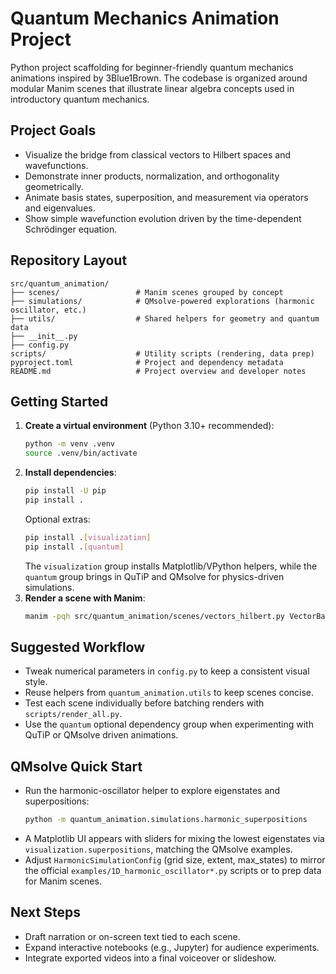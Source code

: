 # Quantum Mechanics Animation Project

Python project scaffolding for beginner-friendly quantum mechanics animations inspired by 3Blue1Brown. The codebase is organized around modular Manim scenes that illustrate linear algebra concepts used in introductory quantum mechanics.

## Project Goals
- Visualize the bridge from classical vectors to Hilbert spaces and wavefunctions.
- Demonstrate inner products, normalization, and orthogonality geometrically.
- Animate basis states, superposition, and measurement via operators and eigenvalues.
- Show simple wavefunction evolution driven by the time-dependent Schrödinger equation.

## Repository Layout
```
src/quantum_animation/
├── scenes/                 # Manim scenes grouped by concept
├── simulations/            # QMsolve-powered explorations (harmonic oscillator, etc.)
├── utils/                  # Shared helpers for geometry and quantum data
├── __init__.py
├── config.py
scripts/                    # Utility scripts (rendering, data prep)
pyproject.toml              # Project and dependency metadata
README.md                   # Project overview and developer notes
```

## Getting Started
1. **Create a virtual environment** (Python 3.10+ recommended):
   ```bash
   python -m venv .venv
   source .venv/bin/activate
   ```
2. **Install dependencies**:
   ```bash
   pip install -U pip
   pip install .
   ```
   Optional extras:
   ```bash
   pip install .[visualization]
   pip install .[quantum]
   ```
      The `visualization` group installs Matplotlib/VPython helpers, while the
      `quantum` group brings in QuTiP and QMsolve for physics-driven simulations.
3. **Render a scene with Manim**:
   ```bash
   manim -pqh src/quantum_animation/scenes/vectors_hilbert.py VectorBasicsScene
   ```

## Suggested Workflow
- Tweak numerical parameters in `config.py` to keep a consistent visual style.
- Reuse helpers from `quantum_animation.utils` to keep scenes concise.
- Test each scene individually before batching renders with `scripts/render_all.py`.
- Use the `quantum` optional dependency group when experimenting with QuTiP or QMsolve driven animations.

## QMsolve Quick Start
- Run the harmonic-oscillator helper to explore eigenstates and superpositions:
   ```bash
   python -m quantum_animation.simulations.harmonic_superpositions
   ```
- A Matplotlib UI appears with sliders for mixing the lowest eigenstates via
   `visualization.superpositions`, matching the QMsolve examples.
- Adjust `HarmonicSimulationConfig` (grid size, extent, max_states) to mirror the
   official `examples/1D_harmonic_oscillator*.py` scripts or to prep data for Manim scenes.

## Next Steps
- Draft narration or on-screen text tied to each scene.
- Expand interactive notebooks (e.g., Jupyter) for audience experiments.
- Integrate exported videos into a final voiceover or slideshow.
